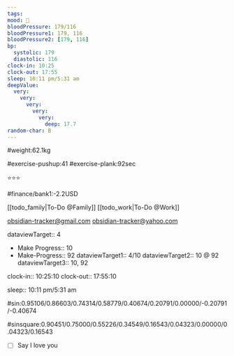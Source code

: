 ```yaml
---
tags:
mood: 🙂
bloodPressure: 179/116
bloodPressure1: 179, 116
bloodPressure2: [179, 116]
bp:
  systolic: 179
  diastolic: 116
clock-in: 10:25
clock-out: 17:55
sleep: 10:11 pm/5:31 am
deepValue:
  very:
    very:
      very:
        very:
          very:
            deep: 17.7
random-char: B
---
```


#weight:62.1kg

#exercise-pushup:41
#exercise-plank:92sec

⭐⭐⭐

#finance/bank1:-2.2USD

[[todo_family|To-Do @Family]]
[[todo_work|To-Do @Work]]

obsidian-tracker@gmail.com
obsidian-tracker@yahoo.com

dataviewTarget:: 4

- Make Progress:: 10
- Make-Progress:: 92
  dataviewTarget1:: 4/10
  dataviewTarget2:: 10 @ 92
  dataviewTarget3:: 10, 92

clock-in:: 10:25:10
clock-out:: 17:55:10

sleep:: 10:11 pm/5:31 am

#sin:0.95106/0.86603/0.74314/0.58779/0.40674/0.20791/0.00000/-0.20791/-0.40674

#sinsquare:0.90451/0.75000/0.55226/0.34549/0.16543/0.04323/0.00000/0.04323/0.16543

- [ ] Say I love you

